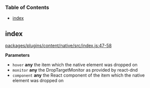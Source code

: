 <!-- Generated by documentation.js. Update this documentation by updating the source code. -->

### Table of Contents

-   [index](#index)

## index

[packages/plugins/content/native/src/index.js:47-58](https://github.com/ory-am/editor/blob/1509a6b21b85308dc9508fcf3899221b653a43e2/packages/plugins/content/native/src/index.js#L47-L58 "Source code on GitHub")

**Parameters**

-   `hover` **any** the item which the native element was dropped on
-   `monitor` **any** the DropTargetMonitor as provided by react-dnd
-   `component` **any** the React component of the item which the native element was dropped on
